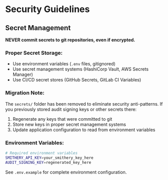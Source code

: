 # Security Guidelines

## Secret Management

**NEVER commit secrets to git repositories, even if encrypted.**

### Proper Secret Storage:
- Use environment variables (`.env` files, gitignored)
- Use secret management systems (HashiCorp Vault, AWS Secrets Manager)
- Use CI/CD secret stores (GitHub Secrets, GitLab CI Variables)

### Migration Note:
The `secrets/` folder has been removed to eliminate security anti-patterns. If you previously stored audit signing keys or other secrets there:

1. Regenerate any keys that were committed to git
2. Store new keys in proper secret management systems
3. Update application configuration to read from environment variables

### Environment Variables:
```bash
# Required environment variables
SMITHERY_API_KEY=your_smithery_key_here
AUDIT_SIGNING_KEY=regenerated_key_here
```

See `.env.example` for complete environment configuration.